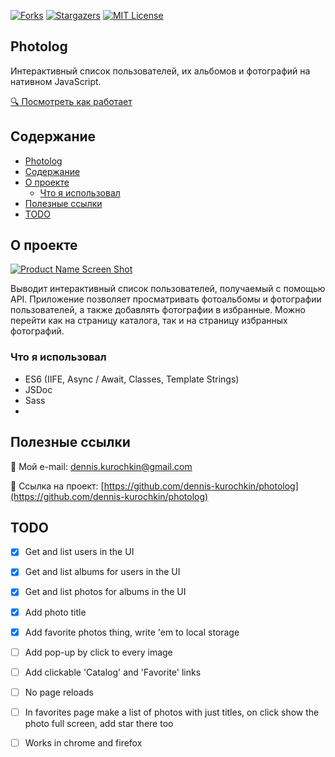 <!-- PROJECT SHIELDS -->
<!--
*** I'm using markdown "reference style" links for readability.
*** Reference links are enclosed in brackets [ ] instead of parentheses ( ).
*** See the bottom of this document for the declaration of the reference variables
*** for contributors-url, forks-url, etc. This is an optional, concise syntax you may use.
*** https://www.markdownguide.org/basic-syntax/#reference-style-links
-->
[![Forks][forks-shield]][forks-url]
[![Stargazers][stars-shield]][stars-url]
[![MIT License][license-shield]][license-url]

<!-- PROJECT LOGO -->
## Photolog

Интерактивный список пользователей, их альбомов и фотографий на нативном JavaScript.

<a href="https://github.com/dennis-kurochkin/photolog">🔍 Посмотреть как работает</a>




<!-- Содержание -->
## Содержание

- [Photolog](#photolog)
- [Содержание](#содержание)
- [О проекте](#о-проекте)
  - [Что я использовал](#что-я-использовал)
- [Полезные ссылки](#полезные-ссылки)
- [TODO](#todo)



<!-- ABOUT THE PROJECT -->
## О проекте

[![Product Name Screen Shot][product-screenshot]](https://example.com)

Выводит интерактивный список пользователей, получаемый с помощью API. Приложение позволяет просматривать фотоальбомы и фотографии пользователей, а также добавлять фотографии в избранные. Можно перейти как на страницу каталога, так и на страницу избранных фотографий.


### Что я использовал

* ES6 (IIFE, Async / Await, Classes, Template Strings)
* JSDoc
* Sass
* []()


## Полезные ссылки

📧 Мой e-mail:  dennis.kurochkin@gmail.com

💼 Ссылка на проект: [https://github.com/dennis-kurochkin/photolog](https://github.com/dennis-kurochkin/photolog)


## TODO

- [x] Get and list users in the UI
- [x] Get and list albums for users in the UI
- [x] Get and list photos for albums in the UI
- [x] Add photo title
- [x] Add favorite photos thing, write 'em to local storage
- [ ] Add pop-up by click to every image 
- [ ] Add clickable 'Catalog' and 'Favorite' links
- [ ] No page reloads
- [ ] In favorites page make a list of photos with just titles, on click show the photo full screen, add star there too
- [ ] Works in chrome and firefox


<!-- MARKDOWN LINKS & IMAGES -->
<!-- https://www.markdownguide.org/basic-syntax/#reference-style-links -->
[contributors-shield]: https://img.shields.io/github/contributors/dennis-kurochkin/photolog.svg?style=flat-square
[contributors-url]: https://github.com/dennis-kurochkin/photolog/graphs/contributors
[forks-shield]: https://img.shields.io/github/forks/dennis-kurochkin/photolog.svg?style=flat-square
[forks-url]: https://github.com/dennis-kurochkin/photolog/network/members
[stars-shield]: https://img.shields.io/github/stars/dennis-kurochkin/photolog.svg?style=flat-square
[stars-url]: https://github.com/dennis-kurochkin/photolog/stargazers
[issues-shield]: https://img.shields.io/github/issues/dennis-kurochkin/photolog.svg?style=flat-square
[issues-url]: https://github.com/dennis-kurochkin/photolog/issues
[license-shield]: https://img.shields.io/github/license/dennis-kurochkin/photolog.svg?style=flat-square
[license-url]: https://github.com/dennis-kurochkin/photolog/blob/master/LICENSE.txt
[product-screenshot]: images/screenshot.png
